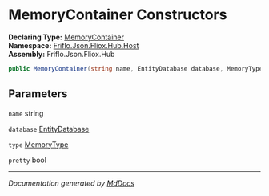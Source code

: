 ﻿<!--  
  <auto-generated>   
    The contents of this file were generated by a tool.  
    Changes to this file may be list if the file is regenerated  
  </auto-generated>   
-->

# MemoryContainer Constructors

**Declaring Type:** [MemoryContainer](../index.md)  
**Namespace:** [Friflo.Json.Fliox.Hub.Host](../../index.md)  
**Assembly:** Friflo.Json.Fliox.Hub

```csharp
public MemoryContainer(string name, EntityDatabase database, MemoryType type, bool pretty);
```

## Parameters

`name`  string

`database`  [EntityDatabase](../../EntityDatabase/index.md)

`type`  [MemoryType](../../MemoryType/index.md)

`pretty`  bool

___

*Documentation generated by [MdDocs](https://github.com/ap0llo/mddocs)*
